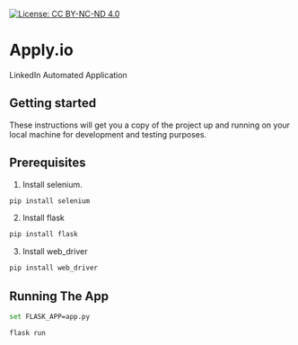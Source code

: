 [![License: CC BY-NC-ND 4.0](https://img.shields.io/badge/License-CC%20BY--NC--ND%204.0-lightgrey.svg)](https://creativecommons.org/licenses/by-nc-nd/4.0/)

# Apply.io
LinkedIn Automated Application

## Getting started
These instructions will get you a copy of the project up and running on your local machine for development and testing purposes.

## Prerequisites
1. Install selenium.
```bash
pip install selenium
```
2. Install flask
```bash
pip install flask
```
3. Install web_driver
```bash
pip install web_driver
```

## Running The App

```bash
set FLASK_APP=app.py

flask run
```

